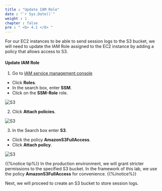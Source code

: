 ```yaml
---
title : "Update IAM Role"
date : "`r Sys.Date()`"
weight : 1
chapter : false
pre : " <b> 4.1 </b> "
---
```


For our EC2 instances to be able to send session logs to the S3 bucket, we will need to update the IAM Role assigned to the EC2 instance by adding a policy that allows access to S3.

#### Update IAM Role

1. Go to [IAM service management console](https://console.aws.amazon.com/iamv2/home?#/home)
  + Click **Roles**.
  + In the search box, enter **SSM**.
  + Click on the **SSM-Role** role.

![S3](images/4.s3/002-s3.png)

2. Click **Attach policies**.
 
![S3](images/4.s3/003-s3.png)

3. In the Search box enter **S3**.
  + Click the policy **AmazonS3FullAccess**.
  + Click **Attach policy**.
 
![S3](images/4.s3/004-s3.png)
 
{{%notice tip%}}
In the production environment, we will grant stricter permissions to the specified S3 bucket. In the framework of this lab, we use the policy **AmazonS3FullAccess** for convenience.
{{%/notice%}}

Next, we will proceed to create an S3 bucket to store session logs.